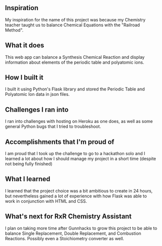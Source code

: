 ## Inspiration
My inspiration for the name of this project was because my Chemistry teacher taught us to balance Chemical Equations with the "Railroad Method". 

## What it does
This web app can balance a Synthesis Chemical Reaction and display information about elements of the periodic table and polyatomic ions.

## How I built it
I built it using Python's Flask library and stored the Periodic Table and Polyatomic Ion data in json files. 

## Challenges I ran into
I ran into challenges with hosting on Heroku as one does, as well as some general Python bugs that I tried to troubleshoot.

## Accomplishments that I'm proud of
I am proud that I took up the challenge to go to a hackathon solo and I learned a lot about how I should manage my project in a short time (despite not being fully finished)

## What I learned
I learned that the project choice was a bit ambitious to create in 24 hours, but nevertheless gained a lot of experience with how Flask was able to work in conjunction with HTML and CSS.

## What's next for RxR Chemistry Assistant
I plan on taking more time after Gunnhacks to grow this project to be able to balance Single Replacement, Double Replacement, and Combustion Reactions. Possibly even a Stoichiometry converter as well.